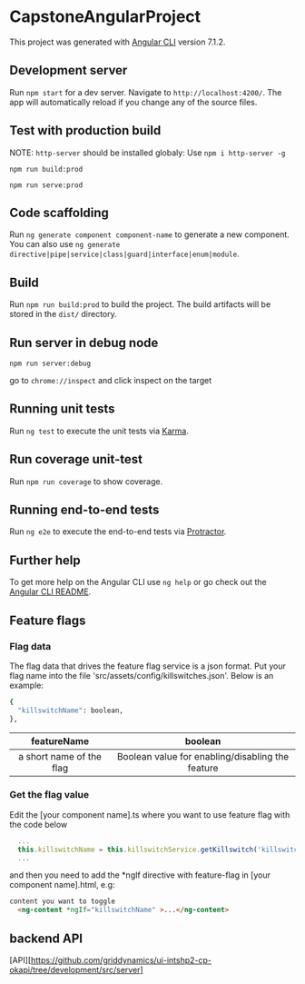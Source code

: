 # CapstoneAngularProject

This project was generated with [Angular CLI](https://github.com/angular/angular-cli) version 7.1.2.

## Development server

Run `npm start` for a dev server. Navigate to `http://localhost:4200/`. The app will automatically reload if you change any of the source files.

## Test with production build

NOTE: `http-server` should be installed globaly: Use `npm i http-server -g`

`npm run build:prod`

`npm run serve:prod`

## Code scaffolding

Run `ng generate component component-name` to generate a new component. You can also use `ng generate directive|pipe|service|class|guard|interface|enum|module`.

## Build

Run `npm run build:prod` to build the project. The build artifacts will be stored in the `dist/` directory. 

## Run server in debug node

`npm run server:debug`

go to `chrome://inspect` and click inspect on the target

## Running unit tests

Run `ng test` to execute the unit tests via [Karma](https://karma-runner.github.io).

## Run coverage unit-test

Run `npm run coverage` to show coverage.

## Running end-to-end tests

Run `ng e2e` to execute the end-to-end tests via [Protractor](http://www.protractortest.org/).

## Further help

To get more help on the Angular CLI use `ng help` or go check out the [Angular CLI README](https://github.com/angular/angular-cli/blob/master/README.md).

## Feature flags

### Flag data

The flag data that drives the feature flag service is a json format. Put your flag name into the file 'src/assets/config/killswitches.json'. Below is an example:

```bash
{ 
  "killswitchName": boolean,
},
```
| featureName |  boolean|
| :---:   | :-: |
|  a short name of the flag| Boolean value for enabling/disabling the feature |


### Get the flag value

Edit the [your component name].ts where you want to use feature flag with the code below

```typescript
  ...
  this.killswitchName = this.killswitchService.getKillswitch('killswitchName');
  ...
```
and then you need to add the *ngIf directive with feature-flag in [your component name].html, e.g:

```html
content you want to toggle
  <ng-content *ngIf="killswitchName" >...</ng-content>
```


## backend API

[API][https://github.com/griddynamics/ui-intshp2-cp-okapi/tree/development/src/server]



